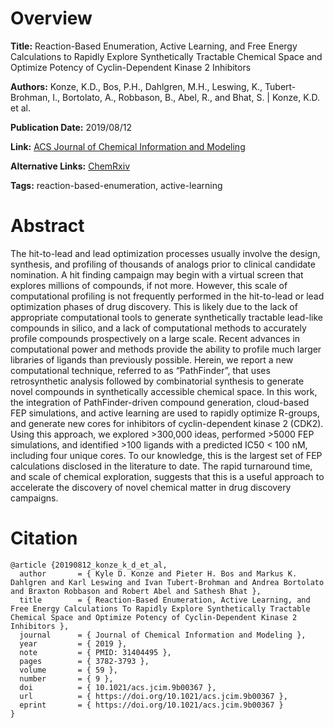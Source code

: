 # Overview
**Title:**
Reaction-Based Enumeration, Active Learning, and Free Energy Calculations to Rapidly Explore Synthetically Tractable Chemical Space and Optimize Potency of Cyclin-Dependent Kinase 2 Inhibitors

**Authors:**
Konze, K.D., Bos, P.H., Dahlgren, M.H., Leswing, K., Tubert-Brohman, I., Bortolato, A., Robbason, B., Abel, R., and Bhat, S. |
Konze, K.D. et al.

**Publication Date:**
2019/08/12

**Link:**
[ACS Journal of Chemical Information and Modeling](https://pubs.acs.org/doi/10.1021/acs.jcim.9b00367)

**Alternative Links:**
[ChemRxiv](https://chemrxiv.org/engage/chemrxiv/article-details/60c74164702a9b606018a23f)

**Tags:**
reaction-based-enumeration, active-learning


# Abstract
The hit-to-lead and lead optimization processes usually involve the design, synthesis, and profiling of thousands of analogs prior to clinical candidate nomination.
A hit finding campaign may begin with a virtual screen that explores millions of compounds, if not more.
However, this scale of computational profiling is not frequently performed in the hit-to-lead or lead optimization phases of drug discovery.
This is likely due to the lack of appropriate computational tools to generate synthetically tractable lead-like compounds in silico, and a lack of computational methods to accurately profile compounds prospectively on a large scale.
Recent advances in computational power and methods provide the ability to profile much larger libraries of ligands than previously possible.
Herein, we report a new computational technique, referred to as “PathFinder”, that uses retrosynthetic analysis followed by combinatorial synthesis to generate novel compounds in synthetically accessible chemical space.
In this work, the integration of PathFinder-driven compound generation, cloud-based FEP simulations, and active learning are used to rapidly optimize R-groups, and generate new cores for inhibitors of cyclin-dependent kinase 2 (CDK2).
Using this approach, we explored >300,000 ideas, performed >5000 FEP simulations, and identified >100 ligands with a predicted IC50 < 100 nM, including four unique cores.
To our knowledge, this is the largest set of FEP calculations disclosed in the literature to date.
The rapid turnaround time, and scale of chemical exploration, suggests that this is a useful approach to accelerate the discovery of novel chemical matter in drug discovery campaigns.


# Citation
```
@article {20190812_konze_k_d_et_al,
  author       = { Kyle D. Konze and Pieter H. Bos and Markus K. Dahlgren and Karl Leswing and Ivan Tubert-Brohman and Andrea Bortolato and Braxton Robbason and Robert Abel and Sathesh Bhat },
  title        = { Reaction-Based Enumeration, Active Learning, and Free Energy Calculations To Rapidly Explore Synthetically Tractable Chemical Space and Optimize Potency of Cyclin-Dependent Kinase 2 Inhibitors },
  journal      = { Journal of Chemical Information and Modeling },
  year         = { 2019 },
  note         = { PMID: 31404495 },
  pages        = { 3782-3793 },
  volume       = { 59 },
  number       = { 9 },
  doi          = { 10.1021/acs.jcim.9b00367 },
  url          = { https://doi.org/10.1021/acs.jcim.9b00367 },
  eprint       = { https://doi.org/10.1021/acs.jcim.9b00367 }
}
```
